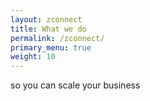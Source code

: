 ```yaml
---
layout: zconnect
title: What we do
permalink: /zconnect/
primary_menu: true
weight: 10
---
```


so you can scale your business
